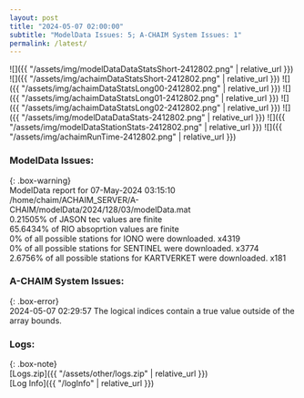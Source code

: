 ```yaml
---
layout: post
title: "2024-05-07 02:00:00"
subtitle: "ModelData Issues: 5; A-CHAIM System Issues: 1"
permalink: /latest/
---
```


![]({{ "/assets/img/modelDataDataStatsShort-2412802.png" | relative_url }})
![]({{ "/assets/img/achaimDataStatsShort-2412802.png" | relative_url }})
![]({{ "/assets/img/achaimDataStatsLong00-2412802.png" | relative_url }})
![]({{ "/assets/img/achaimDataStatsLong01-2412802.png" | relative_url }})
![]({{ "/assets/img/achaimDataStatsLong02-2412802.png" | relative_url }})
![]({{ "/assets/img/modelDataDataStats-2412802.png" | relative_url }})
![]({{ "/assets/img/modelDataStationStats-2412802.png" | relative_url }})
![]({{ "/assets/img/achaimRunTime-2412802.png" | relative_url }})


### ModelData Issues:  
  
{: .box-warning}  
 ModelData report for 07-May-2024 03:15:10   
 /home/chaim/ACHAIM_SERVER/A-CHAIM/modelData/2024/128/03/modelData.mat   
 0.21505% of JASON tec values are finite   
 65.6434% of RIO absoprtion values are finite   
 0% of all possible stations for IONO were downloaded. x4319   
 0% of all possible stations for SENTINEL were downloaded. x3774   
 2.6756% of all possible stations for KARTVERKET were downloaded. x181   
  
### A-CHAIM System Issues:  
  
{: .box-error}  
2024-05-07 02:29:57 The logical indices contain a true value outside of the array bounds.  

### Logs:  
  
{: .box-note}  
[Logs.zip]({{ "/assets/other/logs.zip" | relative_url }})  
[Log Info]({{ "/logInfo" | relative_url }})  
